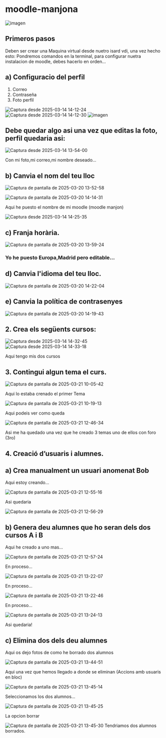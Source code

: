 # moodle-manjona
![imagen](https://github.com/user-attachments/assets/a267bd34-895f-4d77-b209-72651158e062)

## Primeros pasos 
Deben ser crear una Maquina virtual desde nuetro isard vdi, una vez hecho esto:
Pondremos comandos en la terminal, para configurar nuetra instalacion de moodle, debes hacerlo en orden...


## a) Configuracio del perfil

1. Correo 
2. Contraseña
3.  Foto perfil

![Captura desde 2025-03-14 14-12-24](https://github.com/user-attachments/assets/6cfca916-ec31-45d1-ba8e-e2b36e9d3c4c)
![Captura desde 2025-03-14 14-12-30](https://github.com/user-attachments/assets/6d595ff1-8554-4da4-815a-0cd2ba54972f)
![imagen](https://github.com/user-attachments/assets/c37ab67a-b852-4ee1-b731-17c248058666)

## Debe quedar algo asi una vez que editas la foto, perfil quedaria asi:

![Captura desde 2025-03-14 13-54-00](https://github.com/user-attachments/assets/ab63a519-4dcb-4706-abb1-ff4dad903078)

Con mi foto,mi correo,mi nombre deseado...


## b) Canvia el nom del teu lloc

![Captura de pantalla de 2025-03-20 13-52-58](https://github.com/user-attachments/assets/48fb5028-e8f4-4f31-9522-ac5ec4d227b6)


![Captura de pantalla de 2025-03-20 14-14-31](https://github.com/user-attachments/assets/b2b34a28-a98e-4b58-bbc7-c72c638b9016)

Aqui he puesto el nombre de mi moodle (moodle manjon)



![Captura desde 2025-03-14 14-25-35](https://github.com/user-attachments/assets/baf69adc-6b3c-40cc-bf44-36729f34fbfe)


## c) Franja horària.

![Captura de pantalla de 2025-03-20 13-59-24](https://github.com/user-attachments/assets/4845621d-031a-4e23-a002-c55fcc30ba0a)

### Yo he puesto Europa,Madrid pero editable...

## d) Canvia l'idioma del teu lloc.

![Captura de pantalla de 2025-03-20 14-22-04](https://github.com/user-attachments/assets/9b27d550-7e98-4898-bd77-2bfc678a12c2)


## e) Canvia la política de contrasenyes

![Captura de pantalla de 2025-03-20 14-19-43](https://github.com/user-attachments/assets/c1dbd52d-6e59-4f6c-a226-75176906a3f5)


## 2. Crea els següents cursos:

![Captura desde 2025-03-14 14-32-45](https://github.com/user-attachments/assets/4ea8bc62-c24f-4d8a-a379-d4773a7d4ca5)
![Captura desde 2025-03-14 14-33-18](https://github.com/user-attachments/assets/c0f150f0-a758-41df-8bf4-ce418b7f663c)

Aqui tengo mis dos cursos 

## 3. Contingui algun tema el curs. 

![Captura de pantalla de 2025-03-21 10-05-42](https://github.com/user-attachments/assets/c708b981-320a-4285-a9b1-73140c2c4ff2)

Aqui lo estaba crenado el primer Tema

![Captura de pantalla de 2025-03-21 10-19-13](https://github.com/user-attachments/assets/6757c6b8-bc84-4c2c-9a8d-9fd878385095)

Aqui podeis ver como queda

![Captura de pantalla de 2025-03-21 12-46-34](https://github.com/user-attachments/assets/090442dc-4540-4944-abc3-63e956a3d3e1)

Asi me ha quedado una vez que he creado 3 temas uno de ellos con foro (3ro)

## 4. Creació d’usuaris i alumnes.

## a) Crea manualment un usuari anomenat Bob 

Aqui estoy creando...

![Captura de pantalla de 2025-03-21 12-55-16](https://github.com/user-attachments/assets/f8732d3c-ce6b-417e-8b53-d8759c0aa179)

Asi quedaria  

![Captura de pantalla de 2025-03-21 12-56-29](https://github.com/user-attachments/assets/0352cc63-9808-4fe6-a62b-acb554e7bb17)

## b) Genera deu alumnes que ho seran dels dos cursos A i B 

Aqui he creado a uno mas... 

![Captura de pantalla de 2025-03-21 12-57-24](https://github.com/user-attachments/assets/eef87462-462b-4717-8fe3-54e36eabf15b)

En proceso...

![Captura de pantalla de 2025-03-21 13-22-07](https://github.com/user-attachments/assets/6f97b021-362d-4f77-8bd9-43ccf70f9509)

En proceso...

![Captura de pantalla de 2025-03-21 13-22-46](https://github.com/user-attachments/assets/8e4a4a4a-d3be-4144-9268-cea4630f658c)

En proceso...

![Captura de pantalla de 2025-03-21 13-24-13](https://github.com/user-attachments/assets/bbf3ebf4-4fb1-4179-a333-6fd4dfba2758)

Asi quedaria!

## c) Elimina dos dels deu alumnes

Aqui os dejo fotos de como he borrado dos alumnos 

![Captura de pantalla de 2025-03-21 13-44-51](https://github.com/user-attachments/assets/8e272866-1796-4d91-9c28-b58369800ed0)

Aqui una vez que hemos llegado a donde se eliminan (Accions amb usuaris en bloc) 

![Captura de pantalla de 2025-03-21 13-45-14](https://github.com/user-attachments/assets/3658b953-5256-4cc0-ba96-e19da56744ae)

Seleccionamos los dos alumnos...

![Captura de pantalla de 2025-03-21 13-45-25](https://github.com/user-attachments/assets/4993b389-a01b-40ef-86f0-8abb530dee25)

La opcion borrar

![Captura de pantalla de 2025-03-21 13-45-30](https://github.com/user-attachments/assets/4001b2e0-fa44-42fe-aafe-5295653dc7fc)
Tendriamos dos alumnos borrados.
